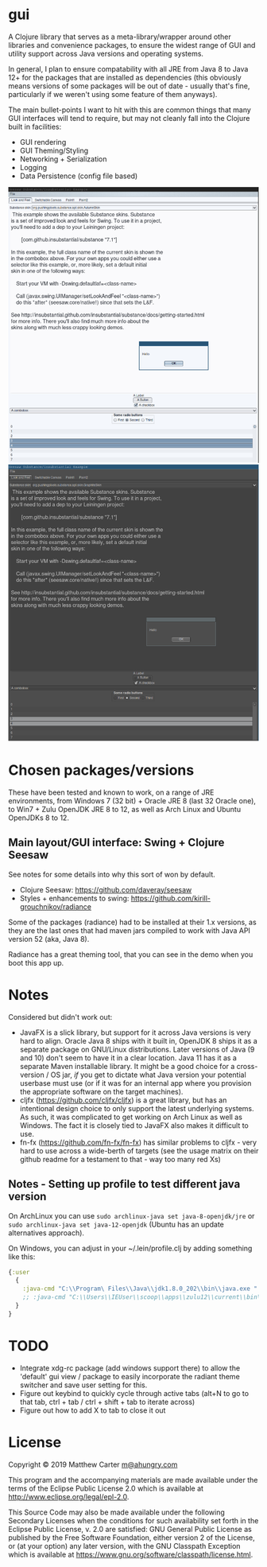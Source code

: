 # gui

A Clojure library that serves as a meta-library/wrapper around other
libraries and convenience packages, to ensure the widest range of GUI
and utility support across Java versions and operating systems.

In general, I plan to ensure compatability with all JRE from Java 8 to
Java 12+ for the packages that are installed as dependencies (this
obviously means versions of some packages will be out of date -
usually that's fine, particularly if we weren't using some feature of
them anyways).

The main bullet-points I want to hit with this are common things that
many GUI interfaces will tend to require, but may not cleanly fall
into the Clojure built in facilities:

- GUI rendering
- GUI Theming/Styling
- Networking + Serialization
- Logging
- Data Persistence (config file based)

![light](https://github.com/ahungry/gui/blob/master/light-gui.png)
![dark](https://github.com/ahungry/gui/blob/master/dark-gui.png)

# Chosen packages/versions

These have been tested and known to work, on a range of JRE
environments, from Windows 7 (32 bit) + Oracle JRE 8 (last 32 Oracle
one), to Win7 + Zulu OpenJDK JRE 8 to 12, as well as Arch Linux and
Ubuntu OpenJDKs 8 to 12.

## Main layout/GUI interface: Swing + Clojure Seesaw

See notes for some details into why this sort of won by default.

- Clojure Seesaw: https://github.com/daveray/seesaw
- Styles + enhancements to swing: https://github.com/kirill-grouchnikov/radiance

Some of the packages (radiance) had to be installed at their 1.x
versions, as they are the last ones that had maven jars compiled to
work with Java API version 52 (aka, Java 8).

Radiance has a great theming tool, that you can see in the demo when
you boot this app up.

# Notes

Considered but didn't work out:

- JavaFX is a slick library, but support for it across Java versions
  is very hard to align.  Oracle Java 8 ships with it built in,
  OpenJDK 8 ships it as a separate package on GNU/Linux
  distributions.  Later versions of Java (9 and 10) don't seem to have
  it in a clear location.  Java 11 has it as a separate Maven
  installable library.  It might be a good choice for a cross-version
  / OS jar, *if* you get to dictate what Java version your potential
  userbase must use (or if it was for an internal app where you
  provision the appropriate software on the target machines).
- cljfx (https://github.com/cljfx/cljfx) is a great library, but has
  an intentional design choice to only support the latest underlying
  systems.  As such, it was complicated to get working on Arch Linux
  as well as Windows.  The fact it is closely tied to JavaFX also
  makes it difficult to use.
- fn-fx (https://github.com/fn-fx/fn-fx) has similar problems to
  cljfx - very hard to use across a wide-berth of targets (see the
  usage matrix on their github readme for a testament to that - way
  too many red Xs)

## Notes - Setting up profile to test different java version

On ArchLinux you can use `sudo archlinux-java set java-8-openjdk/jre`
or `sudo archlinux-java set java-12-openjdk` (Ubuntu has an update
alternatives approach).

On Windows, you can adjust in your ~/.lein/profile.clj by adding
something like this:

```clojure
{:user
  {
    :java-cmd "C:\\Program\ Files\\Java\\jdk1.8.0_202\\bin\\java.exe "
    ;; :java-cmd "C:\\Users\\IEUser\\scoop\\apps\\zulu12\\current\\bin\\java.exe"
  }
}
```

# TODO

- Integrate xdg-rc package (add windows support there) to allow the
  'default' gui view / package to easily incorporate the radiant theme
  switcher and save user setting for this.
- Figure out keybind to quickly cycle through active tabs (alt+N to go
  to that tab, ctrl + tab / ctrl + shift + tab to iterate across)
- Figure out how to add X to tab to close it out

# License

Copyright © 2019 Matthew Carter <m@ahungry.com>

This program and the accompanying materials are made available under the
terms of the Eclipse Public License 2.0 which is available at
http://www.eclipse.org/legal/epl-2.0.

This Source Code may also be made available under the following Secondary
Licenses when the conditions for such availability set forth in the Eclipse
Public License, v. 2.0 are satisfied: GNU General Public License as published by
the Free Software Foundation, either version 2 of the License, or (at your
option) any later version, with the GNU Classpath Exception which is available
at https://www.gnu.org/software/classpath/license.html.
